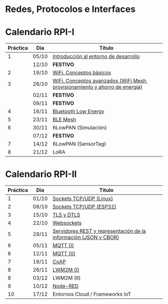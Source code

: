 # Redes, Protocolos e Interfaces

# Calendario RPI-I

| Práctica | Día | Título                                                   |
|----------|-----|----------------------------------------------------------|
| 1        |05/10|[Introducción al entorno de desarrollo](RPI-I/P1/index.md)|
|          |12/10|**FESTIVO**                                               |
| 2        |19/10|[WiFi. Conceptos básicos](RPI-I/P2/index.md)              |
| 3        |26/10|[WiFi. Conceptos avanzados (WiFi Mesh, provisionamiento y ahorro de energía)](RPI-I/P3/index.md) |
|          |02/11|**FESTIVO**                                               |
|          |09/11|**FESTIVO**                                               |
| 4        |16/11|[Bluetooth Low Energy](RPI-I/P4/index.md)                 |
| 5        |23/11|[BLE Mesh](RPI-I/P5/index.md)                             |
| 6        |30/11|6LowPAN (Simulación)                                      |
|          |07/12|**FESTIVO**                                               |
| 7        |14/12|6LowPAN (SensorTag)                                       |
| 8        |21/12|LoRA                                                      |

# Calendario RPI-II

| Práctica | Día | Título                                       |
|----------|-----|----------------------------------------------|
| 1        |01/10|[Sockets TCP/UDP (Linux)](RPI-II/P1/index.md) |
| 2        |08/10|[Sockets TCP/UDP (ESP32)](RPI-II/P2/index.md) |
| 3        |15/10|[TLS y DTLS](RPI-II/P3/index.md)              |
| 4        |22/10|[Websockets](RPI-II/P4/index.md)              |
| 5        |29/11|[Servidores REST y representación de la información (JSON y CBOR)](RPI-II/P5/index.md)       |
| 6        |05/11|[MQTT (I)](RPI-II/P6/index.md)                |
| 6        |12/11|[MQTT (II)](RPI-II/P6-II/index.md)            |
| 7        |19/11|[CoAP](RPI-II/P7/index.md)                    |
| 8        |26/11|[LWM2M (I)](RPI-II/P8/index.md)               |
| 8        |03/12|LWM2M (II)                                    |
| 9        |10/12|[Node-RED](RPI-II/P9/index.md)                |
| 10       |17/12|Entornos Cloud / Frameworks IoT               |



